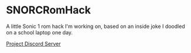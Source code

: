 # SNORCRomHack
 A little Sonic 1 rom hack I'm working on, based on an inside joke I doodled on a school laptop one day.

[Project Discord Server](https://discord.gg/n5pjshP)